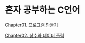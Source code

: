 # 혼자 공부하는 C언어

[Chapter01. 프로그램 만들기](https://github.com/undefined-study/hon-gong-c/blob/main/week01/ch01.md)

[Chapter02. 상수와 데이터 출력](https://github.com/undefined-study/hon-gong-c/blob/main/week02/ch02.md)
